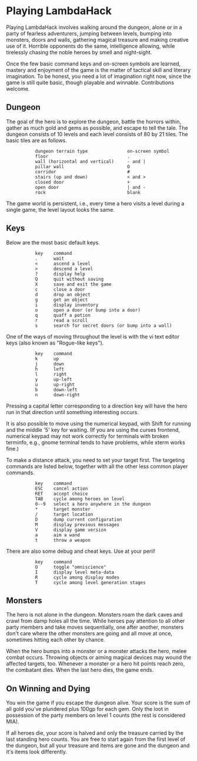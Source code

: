 Playing LambdaHack
==================

Playing LambdaHack involves walking around the dungeon, alone or in a party
of fearless adventurers, jumping between levels, bumping into monsters,
doors and walls, gathering magical treasure and making creative use of it.
Horrible opponents do the same, intelligence allowing, while tirelessly
chasing the noble heroes by smell and night-sight.

Once the few basic command keys and on-screen symbols are learned,
mastery and enjoyment of the game is the matter of tactical skill
and literary imagination. To be honest, you need a lot of imagination
right now, since the game is still quite basic, though playable and winnable.
Contributions welcome.


Dungeon
-------

The goal of the hero is to explore the dungeon, battle the horrors within,
gather as much gold and gems as possible, and escape to tell the tale.
The dungeon consists of 10 levels and each level consists of 80 by 21 tiles.
The basic tiles are as follows.

               dungeon terrain type               on-screen symbol
               floor                              .
               wall (horizontal and vertical)     - and |
               pillar wall                        O
               corridor                           #
               stairs (up and down)               < and >
               closed door                        +
               open door                          | and -
               rock                               blank

The game world is persistent, i.e., every time a hero visits a level
during a single game, the level layout looks the same.


Keys
----

Below are the most basic default keys.

               key    command
               .      wait
               <      ascend a level
               >      descend a level
               ?      display help
               Q      quit without saving
               X      save and exit the game
               c      close a door
               d      drop an object
               g      get an object
               i      display inventory
               o      open a door (or bump into a door)
               q      quaff a potion
               r      read a scroll
               s      search for secret doors (or bump into a wall)

One of the ways of moving throughout the level is with the vi text editor keys
(also known as "Rogue-like keys").

               key    command
               k      up
               j      down
               h      left
               l      right
               y      up-left
               u      up-right
               b      down-left
               n      down-right

Pressing a capital letter corresponding to a direction key will have
the hero run in that direction until something interesting occurs.

It is also possible to move using the numerical keypad, with Shift for running
and the middle '5' key for waiting. (If you are using the curses frontend,
numerical keypad may not work correctly for terminals with broken terminfo,
e.g., gnome terminal tends to have problems, while xterm works fine.)

To make a distance attack, you need to set your target first.
The targeting commands are listed below, together with all the other
less common player commands.

               key    command
               ESC    cancel action
               RET    accept choice
               TAB    cycle among heroes on level
               0--9   select a hero anywhere in the dungeon
               *      target monster
               /      target location
               D      dump current configuration
               M      display previous messages
               V      display game version
               a      aim a wand
               t      throw a weapon

There are also some debug and cheat keys. Use at your peril!

               key    command
               O      toggle "omniscience"
               I      display level meta-data
               R      cycle among display modes
               T      cycle among level generation stages


Monsters
--------

The hero is not alone in the dungeon. Monsters roam the dark caves
and crawl from damp holes all the time. While heroes pay attention
to all other party members and take moves sequentially, one after another,
monsters don't care where the other monsters are going and all move at once,
sometimes hitting each other by chance.

When the hero bumps into a monster or a monster attacks the hero,
melee combat occurs. Throwing objects or aiming magical devices may wound
the affected targets, too. Whenever a monster or a hero hit points
reach zero, the combatant dies. When the last hero dies, the game ends.


On Winning and Dying
--------------------

You win the game if you escape the dungeon alive. Your score is
the sum of all gold you've plundered plus 100gp for each gem.
Only the loot in possession of the party members on level 1 counts
(the rest is considered MIA).

If all heroes die, your score is halved and only the treasure carried
by the last standing hero counts. You are free to start again
from the first level of the dungeon, but all your treasure and items
are gone and the dungeon and it's items look differently.
